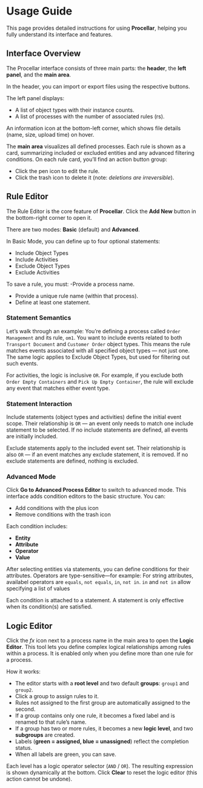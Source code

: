 # Usage Guide
This page provides detailed instructions for using **Procellar**, helping you fully understand its interface and features.

## Interface Overview
The Procellar interface consists of three main parts: the **header**, the **left panel**, and the **main area**.

In the header, you can import or export files using the respective buttons.

The left panel displays:
- A list of object types with their instance counts.
- A list of processes with the number of associated rules (rs).

An information icon at the bottom-left corner, which shows file details (name, size, upload time) on hover.

The **main area** visualizes all defined processes. Each rule is shown as a card, summarizing included or excluded entities and any advanced filtering conditions.
On each rule card, you’ll find an action button group:
- Click the pen icon to edit the rule.
- Click the trash icon to delete it (note: *deletions are irreversible*).

## Rule Editor
The Rule Editor is the core feature of **Procellar**. Click the **Add New** button in the bottom-right corner to open it.

There are two modes: **Basic** (default) and **Advanced**.

In Basic Mode, you can define up to four optional statements:
- Include Object Types
- Include Activities
- Exclude Object Types
- Exclude Activities

To save a rule, you must:
-Provide a process name.
- Provide a unique rule name (within that process).
- Define at least one statement.

### Statement Semantics
Let’s walk through an example:
You’re defining a process called `Order Management` and its rule, `om1`. You want to include events related to both `Transport Document` and `Customer Order` object types. This means the rule matches events associated with all specified object types — not just one.
The same logic applies to Exclude Object Types, but used for filtering out such events.

For activities, the logic is inclusive `OR`. For example, if you exclude both `Order Empty Containers` and `Pick Up Empty Container`, the rule will exclude any event that matches either event type.

### Statement Interaction
Include statements (object types and activities) define the initial event scope. Their relationship is `OR` — an event only needs to match one include statement to be selected. If no include statements are defined, all events are initially included.

Exclude statements apply to the included event set. Their relationship is also `OR` — if an event matches any exclude statement, it is removed. If no exclude statements are defined, nothing is excluded.

### Advanced Mode
Click **Go to Advanced Process Editor** to switch to advanced mode.
This interface adds condition editors to the basic structure. You can:
- Add conditions with the plus icon
- Remove conditions with the trash icon

Each condition includes:
- **Entity**
- **Attribute**
- **Operator**
- **Value**

After selecting entities via statements, you can define conditions for their attributes. Operators are type-sensitive—for example: For string attributes, availabel operators are `equals`, `not equals`, `in`, `not in`. `in` and `not in` allow specifying a list of values

Each condition is attached to a statement. A statement is only effective when its condition(s) are satisfied.

## Logic Editor
Click the *fx* icon next to a process name in the main area to open the **Logic Editor**.
This tool lets you define complex logical relationships among rules within a process. It is enabled only when you define more than one rule for a process.

How it works:
- The editor starts with a **root level** and two default **groups**: `group1` and `group2`.
- Click a group to assign rules to it.
- Rules not assigned to the first group are automatically assigned to the second.
- If a group contains only one rule, it becomes a fixed label and is renamed to that rule’s name.
- If a group has two or more rules, it becomes a new **logic level**, and two **subgroups** are created.
- Labels (**green = assigned, blue = unassigned**) reflect the completion status.
- When all labels are green, you can save.

Each level has a logic operator selector (`AND` / `OR`). The resulting expression is shown dynamically at the bottom.
Click **Clear** to reset the logic editor (this action cannot be undone).